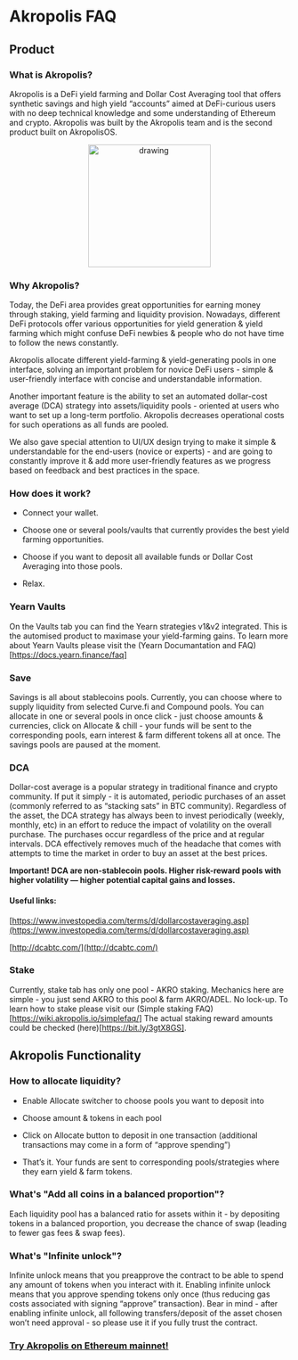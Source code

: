 # Akropolis FAQ

## Product

### What is Akropolis?

Akropolis is a DeFi yield farming and Dollar Cost Averaging tool that offers synthetic savings and high yield “accounts” aimed at DeFi-curious users with no deep technical knowledge and some understanding of Ethereum and crypto. Akropolis was built by the Akropolis team and is the second product built on AkropolisOS.

<div align="middle">
  <a href="https://akropolis.io/summary" target="_blank" rel="noopener noreferrer">
    <img src="/images/development/mainnet.png" alt="drawing" width="220">
  </a>
</div>

### Why Akropolis?

Today, the DeFi area provides great opportunities for earning money through staking, yield farming and liquidity provision. Nowadays, different DeFi protocols offer various opportunities for yield generation & yield farming which might confuse DeFi newbies & people who do not have time to follow the news constantly.

Akropolis allocate different yield-farming & yield-generating pools in one interface, solving an important problem for novice DeFi users - simple & user-friendly interface with concise and understandable information.

Another important feature is the ability to set an automated dollar-cost average (DCA) strategy into assets/liquidity pools - oriented at users who want to set up a long-term portfolio. Akropolis decreases operational costs for such operations as all funds are pooled.

We also gave special attention to UI/UX design trying to make it simple & understandable for the end-users (novice or experts) - and are going to constantly improve it & add more user-friendly features as we progress based on feedback and best practices in the space.

### How does it work?

- Connect your wallet.

- Choose one or several pools/vaults that currently provides the best yield farming opportunities.

- Choose if you want to deposit all available funds or Dollar Cost Averaging into those pools.

- Relax.

### Yearn Vaults

On the Vaults tab you can find the Yearn strategies v1&v2  integrated. This is the automised product to maximase your yield-farming gains. To learn more about Yearn Vaults please visit the (Yearn Documantation and FAQ)[https://docs.yearn.finance/faq]

### Save

Savings is all about stablecoins pools. Currently, you can choose where to supply liquidity from selected Curve.fi and Compound pools. You can allocate in one or several pools in once click - just choose amounts & currencies, click on Allocate & chill - your funds will be sent to the corresponding pools, earn interest & farm different tokens all at once. The savings pools are paused at the moment.

### DCA

Dollar-cost average is a popular strategy in traditional finance and crypto community. If put it simply - it is automated, periodic purchases of an asset (commonly referred to as “stacking sats” in BTC community). Regardless of the asset, the DCA strategy has always been to invest periodically (weekly, monthly, etc) in an effort to reduce the impact of volatility on the overall purchase. The purchases occur regardless of the price and at regular intervals. DCA effectively removes much of the headache that comes with attempts to time the market in order to buy an asset at the best prices.

**Important! DCA are non-stablecoin pools. Higher risk-reward pools with higher volatility — higher potential capital gains and losses.**

#### Useful links:

[https://www.investopedia.com/terms/d/dollarcostaveraging.asp](https://www.investopedia.com/terms/d/dollarcostaveraging.asp)

[http://dcabtc.com/](http://dcabtc.com/)

### Stake

Currently, stake tab has only one pool - AKRO staking. Mechanics here are simple - you just send AKRO to this pool & farm AKRO/ADEL. No lock-up. To learn how to stake please visit our (Simple staking FAQ)[https://wiki.akropolis.io/simplefaq/]
The actual staking reward amounts could be checked (here)[https://bit.ly/3gtX8GS].

## Akropolis Functionality

### How to allocate liquidity?

- Enable Allocate switcher to choose pools you want to deposit into

- Choose amount & tokens in each pool

- Click on Allocate button to deposit in one transaction (additional transactions may come in a form of “approve spending”)

- That’s it. Your funds are sent to corresponding pools/strategies where they earn yield & farm tokens.

### What's "Add all coins in a balanced proportion"?

Each liquidity pool has a balanced ratio for assets within it - by depositing tokens in a balanced proportion, you decrease the chance of swap (leading to fewer gas fees & swap fees). 

### What's "Infinite unlock"?

Infinite unlock means that you preapprove the contract to be able to spend any amount of tokens when you interact with it. Enabling infinite unlock means that you approve spending tokens only once (thus reducing gas costs associated with signing “approve” transaction). Bear in mind - after enabling infinite unlock, all following transfers/deposit of the asset chosen won’t need approval - so please use it if you fully trust the contract.





### [Try Akropolis on Ethereum mainnet!](https://akropolis.io/summary)

